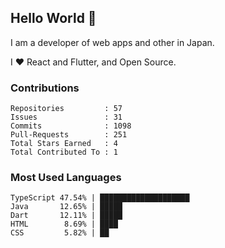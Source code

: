 ## Hello World 👋

I am a developer of web apps and other in Japan.

I ❤️ React and Flutter, and Open Source.

### Contributions

<!-- contributions start -->

    Repositories         : 57
    Issues               : 31
    Commits              : 1098
    Pull-Requests        : 251
    Total Stars Earned   : 4
    Total Contributed To : 1

<!-- contributions end -->

### Most Used Languages

<!-- most-used-languages start -->

    TypeScript 47.54% | ████████████████████
    Java       12.65% | █████
    Dart       12.11% | █████
    HTML        8.69% | ████
    CSS         5.82% | ██

<!-- most-used-languages end -->
